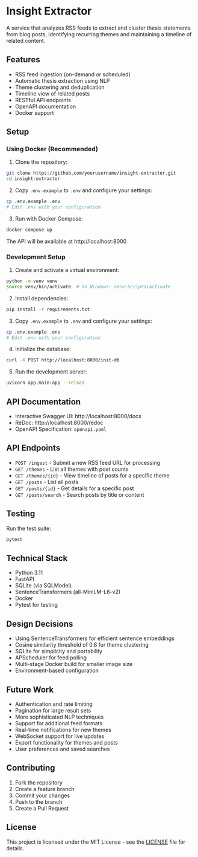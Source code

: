 # Insight Extractor

A service that analyzes RSS feeds to extract and cluster thesis statements from blog posts, identifying recurring themes and maintaining a timeline of related content.

## Features

- RSS feed ingestion (on-demand or scheduled)
- Automatic thesis extraction using NLP
- Theme clustering and deduplication
- Timeline view of related posts
- RESTful API endpoints
- OpenAPI documentation
- Docker support

## Setup

### Using Docker (Recommended)

1. Clone the repository:
```bash
git clone https://github.com/yourusername/insight-extractor.git
cd insight-extractor
```

2. Copy `.env.example` to `.env` and configure your settings:
```bash
cp .env.example .env
# Edit .env with your configuration
```

3. Run with Docker Compose:
```bash
docker compose up
```

The API will be available at http://localhost:8000

### Development Setup

1. Create and activate a virtual environment:
```bash
python -m venv venv
source venv/bin/activate  # On Windows: venv\Scripts\activate
```

2. Install dependencies:
```bash
pip install -r requirements.txt
```

3. Copy `.env.example` to `.env` and configure your settings:
```bash
cp .env.example .env
# Edit .env with your configuration
```

4. Initialize the database:
```bash
curl -X POST http://localhost:8000/init-db
```

5. Run the development server:
```bash
uvicorn app.main:app --reload
```

## API Documentation

- Interactive Swagger UI: http://localhost:8000/docs
- ReDoc: http://localhost:8000/redoc
- OpenAPI Specification: `openapi.yaml`

## API Endpoints

- `POST /ingest` - Submit a new RSS feed URL for processing
- `GET /themes` - List all themes with post counts
- `GET /themes/{id}` - View timeline of posts for a specific theme
- `GET /posts` - List all posts
- `GET /posts/{id}` - Get details for a specific post
- `GET /posts/search` - Search posts by title or content

## Testing

Run the test suite:
```bash
pytest
```

## Technical Stack

- Python 3.11
- FastAPI
- SQLite (via SQLModel)
- SentenceTransformers (all-MiniLM-L6-v2)
- Docker
- Pytest for testing

## Design Decisions

- Using SentenceTransformers for efficient sentence embeddings
- Cosine similarity threshold of 0.8 for theme clustering
- SQLite for simplicity and portability
- APScheduler for feed polling
- Multi-stage Docker build for smaller image size
- Environment-based configuration

## Future Work

- Authentication and rate limiting
- Pagination for large result sets
- More sophisticated NLP techniques
- Support for additional feed formats
- Real-time notifications for new themes
- WebSocket support for live updates
- Export functionality for themes and posts
- User preferences and saved searches

## Contributing

1. Fork the repository
2. Create a feature branch
3. Commit your changes
4. Push to the branch
5. Create a Pull Request

## License

This project is licensed under the MIT License - see the [LICENSE](LICENSE) file for details. 